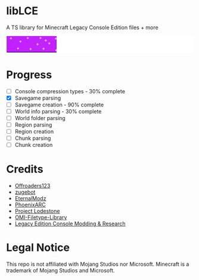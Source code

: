 # libLCE
A TS library for Minecraft Legacy Console Edition files + more 

![Progress](/assets/cur_progress.png)

# Progress
- [ ] Console compression types - 30% complete
- [x] Savegame parsing
- [ ] Savegame creation - 90% complete
- [ ] World info parsing - 30% complete
- [ ] World folder parsing
- [ ] Region parsing
- [ ] Region creation
- [ ] Chunk parsing
- [ ] Chunk creation
  
# Credits
- [Offroaders123](https://github.com/offroaders123)
- [zugebot](https://github.com/zugebot)
- [EternalModz](https://github.com/EternalModz)
- [PhoenixARC](https://github.com/PhoenixARC)
- [Project Lodestone](https://github.com/Team-Lodestone)
- [OMI-Filetype-Library](https://github.com/PhoenixARC/-OMI-Filetype-Library)
- [Legacy Edition Console Modding & Research](https://discord.gg/WGJDybEWJF)

# Legal Notice
This repo is not affiliated with Mojang Studios nor Microsoft. Minecraft is a trademark of Mojang Studios and Microsoft.
